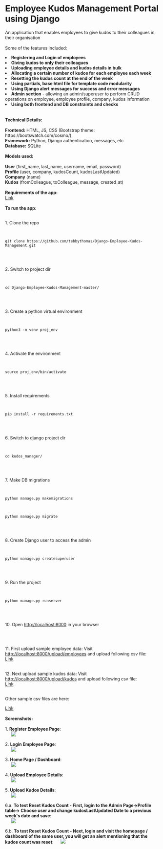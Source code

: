 # Employee Kudos Management Portal using Django

An application that enables employees to give kudos to their colleagues in their organisation
<br />
<br />
Some of the features included:
<li><b>Registering and Login of employees</b></li>
<li><b>Giving kudos to only their colleagues</b></li>
<li><b>Uploading employee details and kudos details in bulk</b></li>
<li><b>Allocating a certain number of kudos for each employee each week</b></li>
<li><b> Resetting the kudos count at the end of the week</b></li>
<li><b>Using partials, base html file for template code modularity</b></li>
<li><b>Using Django alert messages for success and error messages</b></li>
<li><b>Admin section</b> - allowing an admin/superuser to perform CRUD operations on employee, employee profile, company, kudos information</li>
<li><b>Using both frontend and DB constraints and checks</b></li>
<br />
<br />
<b>Technical Details:</b>
<br />
<br />
<b>Frontend:</b> HTML, JS, CSS (Bootstrap theme: https://bootswatch.com/cosmo/)
<br />
<b>Framework:</b> Python, Django authentication, messages, etc
<br />
<b>Database:</b> SQLite
<br />
<br /> 
<b>Models used:</b>
<br />
<br />
<b>User</b> (first_name, last_name, username, email, password)
<br />
<b>Profile</b> (user, company, kudosCount, kudosLastUpdated)
<br />
<b>Company</b> (name)
<br />
<b>Kudos</b> (fromColleague, toColleague, message, created_at)
<br />
<br />
<b>Requirements of the app:</b>
<br />
<a href="https://github.com/tebbythomas/Django-Employee-Kudos-Management/blob/master/requirements.txt">Link</a>
<br />
<br />
<b>To run the app:</b>
<br />
<br />
<p>1. Clone the repo</p>
<br />
<pre><code>git clone https://github.com/tebbythomas/Django-Employee-Kudos-Management.git
</code></pre>
<br />
<br />
<p>2. Switch to project dir</p>
<br />
<pre><code>cd Django-Employee-Kudos-Management-master/
</code></pre>
<br />
<br />
<p>3. Create a python virtual environment</p>
<br />
<pre><code>python3 -m venv proj_env
</code></pre>
<br />
<br />
<p>4. Activate the environment</p>
<br />
<pre><code>source proj_env/bin/activate
</code></pre>
<br />
<br />
<p>5. Install requirements</p>
<br />
<pre><code>pip install -r requirements.txt
</code></pre>
<br />
<br />
<p>6. Switch to django project dir</p>
<br />
<pre><code>cd kudos_manager/
</code></pre>
<br />
<br />
<p>7. Make DB migrations</p>
<br />
<pre><code>python manage.py makemigrations
</code></pre>
<br />
<pre><code>python manage.py migrate
</code></pre>
<br />
<br />
<p>8. Create Django user to access the admin</p>
<br />
<pre><code>python manage.py createsuperuser
</code></pre>
<br />
<br />
<p>9. Run the project</p>
<br />
<pre><code>python manage.py runserver
</code></pre>
<br />
<br />
<p>10. Open <a href="http://localhost:8000">http://localhost:8000</a> in your browser</p>
<br />
<br />
<p>11. First upload sample employee data: Visit <a href="http://localhost:8000/upload/employees">http://localhost:8000/upload/employees</a> and upload following csv file:
<br />
<a href="https://github.com/tebbythomas/Django-Employee-Kudos-Management/blob/master/Sample_Data/Sample_Data_1/upload_employees_1.csv">Link</a>
<br />
<br />
<p>12. Next upload sample kudos data: Visit <a href="http://localhost:8000/upload/kudos">http://localhost:8000/upload/kudos</a> and upload following csv file:
<br />
<a href="https://github.com/tebbythomas/Django-Employee-Kudos-Management/blob/master/Sample_Data/Sample_Data_1/upload_kudos_1.csv">Link</a>
<br />
<br />
<p>Other sample csv files are here:</p>
<a href="https://github.com/tebbythomas/Django-Employee-Kudos-Management/tree/master/Sample_Data">Link</a>
<br />
<br />
<b>Screenshots:</b>
<br />
<br />
1. <b>Register Employee Page</b>:
<br />
<img src="https://github.com/tebbythomas/Django-Employee-Kudos-Management/blob/master/Screenshots/Register_Screen.png" hspace="20">
<br />
<br />
2. <b>Login Employee Page</b>:
<br />
<img src="https://github.com/tebbythomas/Django-Employee-Kudos-Management/blob/master/Screenshots/Login_Screen.png" hspace="20">
<br />
<br />
3. <b>Home Page / Dashboard</b>:
<br />
<img src="https://github.com/tebbythomas/Django-Employee-Kudos-Management/blob/master/Screenshots/Dashboard.png" hspace="20">
<br />
<br />
4. <b>Upload Employee Details</b>:
<br />
<img src="https://github.com/tebbythomas/Django-Employee-Kudos-Management/blob/master/Screenshots/Upload_Employees.png" hspace="20">
<br />
<br />
5. <b>Upload Kudos Details</b>:
<br />
<img src="https://github.com/tebbythomas/Django-Employee-Kudos-Management/blob/master/Screenshots/Upload_Kudos.png" hspace="20">
<br />
<br />
6.a. <b>To test Reset Kudos Count - First, login to the Admin Page->Profile table-> Choose user and change kudosLastUpdated Date to a previous week's date and save</b>:
<br />
<img src="https://github.com/tebbythomas/Django-Employee-Kudos-Management/blob/master/Screenshots/Manually_Changing_Date.png" hspace="20">
<br />
<br />
6.b. <b>To test Reset Kudos Count - Next, login and visit the homepage / dashboard of the same user, you will get an alert mentioning that the kudos count was reset</b>:
<img src="https://github.com/tebbythomas/Django-Employee-Kudos-Management/blob/master/Screenshots/Resetting_Kudos.png" hspace="20">
<br />